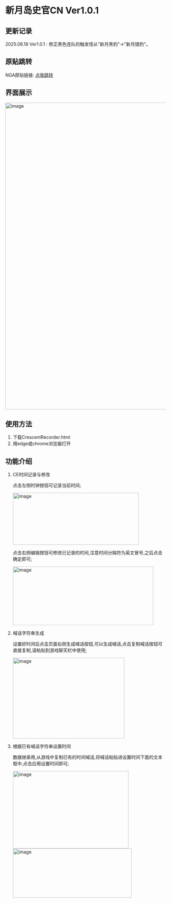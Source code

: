 # 新月岛史官CN Ver1.0.1

## 更新记录

2025.08.18 Ver1.0.1 : 修正黑色连队的触发怪从"新月黑豹"->"新月猎豹"。

## 原贴跳转

NGA原贴链接: [点我跳转](https://nga.178.com/read.php?tid=44835850)

## 界面展示

<img width="1916" height="962" alt="image" src="https://github.com/user-attachments/assets/a869c73d-87b5-4e83-80db-75bb8b4643ac" />

## 使用方法

1. 下载CrescentRecorder.html
2. 用edge或chrome浏览器打开

## 功能介绍

1. CE时间记录与修改
   
   点击左侧时钟按钮可记录当前时间;
   
   <img width="395" height="163" alt="image" src="https://github.com/user-attachments/assets/ff8ae4d7-65e3-40fe-a1ad-3b058ef1c9af" />

   点击右侧编辑按钮可修改已记录的时间,注意时间分隔符为英文冒号,之后点击确定即可;

   <img width="441" height="184" alt="image" src="https://github.com/user-attachments/assets/9ff750fa-d56d-4236-bd3c-1be9350aca02" />

2. 喊话字符串生成
   
   设置好时间后点击页面右侧生成喊话按钮,可以生成喊话,点击复制喊话按钮可直接复制,请粘贴到游戏聊天栏中使用;

   <img width="350" height="253" alt="image" src="https://github.com/user-attachments/assets/73c855a6-7e05-451c-81e6-23a80c6503ef" />

3. 根据已有喊话字符串设置时间

   数据继承用,从游戏中复制已有的时间喊话,将喊话粘贴进设置时间下面的文本框中,点击应用设置时间即可;
   
   <img width="363" height="243" alt="image" src="https://github.com/user-attachments/assets/cd40d9eb-e48f-458d-a355-8925e1534831" />
   <img width="373" height="154" alt="image" src="https://github.com/user-attachments/assets/22d0bf2d-bd25-49ae-acd6-f273e39d9202" />











